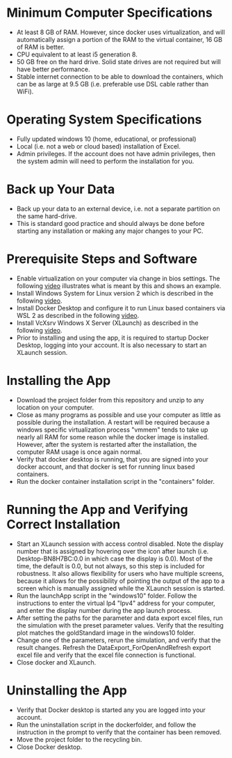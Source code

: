 # Minimum Computer Specifications
- At least 8 GB of RAM. However, since docker uses virtualization, and will automatically assign a portion of the RAM to the virtual container, 16 GB of RAM is better.
- CPU equivalent to at least i5 generation 8.
- 50 GB free on the hard drive. Solid state drives are not required but will have better performance.
- Stable internet connection to be able to download the containers, which can be as large at 9.5 GB (i.e. preferable use DSL cable rather than WiFi).

# Operating System Specifications
- Fully updated windows 10 (home, educational, or professional)
- Local (i.e. not a web or cloud based) installation of Excel.
- Admin privileges. If the account does not have admin privileges, then the system admin will need to perform the installation for you.

# Back up Your Data
- Back up your data to an external device, i.e. not a separate partition on the same hard-drive.
- This is standard good practice and should always be done before starting any installation or making any major changes to your PC.

# Prerequisite Steps and Software
- Enable virtualization on your computer via change in bios settings. The following [video](https://www.youtube.com/watch?v=MOuTxfzCvMY) illustrates what is meant by this and shows an example.
- Install Windows System for Linux version 2 which is described in the following [video](https://www.youtube.com/watch?v=_fntjriRe48).
- Install Docker Desktop and configure it to run Linux based containers via WSL 2 as described in the following [video](https://www.youtube.com/watch?v=5RQbdMn04Oc).
- Install VcXsrv Windows X Server (XLaunch) as described in the following [video](https://www.youtube.com/watch?v=YbXDJJE5zsc).
- Prior to installing and using the app, it is required to startup Docker Desktop, logging into your account. It is also necessary to start an XLaunch session.

# Installing the App
- Download the project folder from this repository and unzip to any location on your computer.
- Close as many programs as possible and use your computer as little as possible during the installation. A restart will be required because a windows specific virtualization process "vmmem" tends to take up nearly all RAM for some reason while the docker image is installed. However, after the system is restarted after the installation, the computer RAM usage is once again normal.
- Verify that docker desktop is running, that you are signed into your docker account, and that docker is set for running linux based containers.
- Run the docker container installation script in the "containers" folder.

# Running the App and Verifying Correct Installation
- Start an XLaunch session with access control disabled. Note the display number that is assigned by hovering over the icon after launch (i.e. Desktop-BN8H7BC:0.0 in which case the display is 0.0). Most of the time, the default is 0.0, but not always, so this step is included for robustness. It also allows flexibility for users who have multiple screens, because it allows for the possibility of pointing the output of the app to a screen which is manually assigned while the XLaunch session is started.
- Run the launchApp script in the "windows10" folder. Follow the instructions to enter the virtual Ip4 "Ipv4" address for your computer, and enter the display number during the app launch process.
- After setting the paths for the parameter and data export excel files, run the simulation with the preset parameter values. Verify that the resulting plot matches the goldStandard image in the windows10 folder.
- Change one of the parameters, rerun the simulation, and verify that the result changes. Refresh the DataExport_ForOpenAndRefresh export excel file and verify that the excel file connection is functional.
- Close docker and XLaunch.

# Uninstalling the App
- Verify that Docker desktop is started any you are logged into your account.
- Run the uninstallation script in the dockerfolder, and follow the instruction in the prompt to verify that the container has been removed.
- Move the project folder to the recycling bin.
- Close Docker desktop.